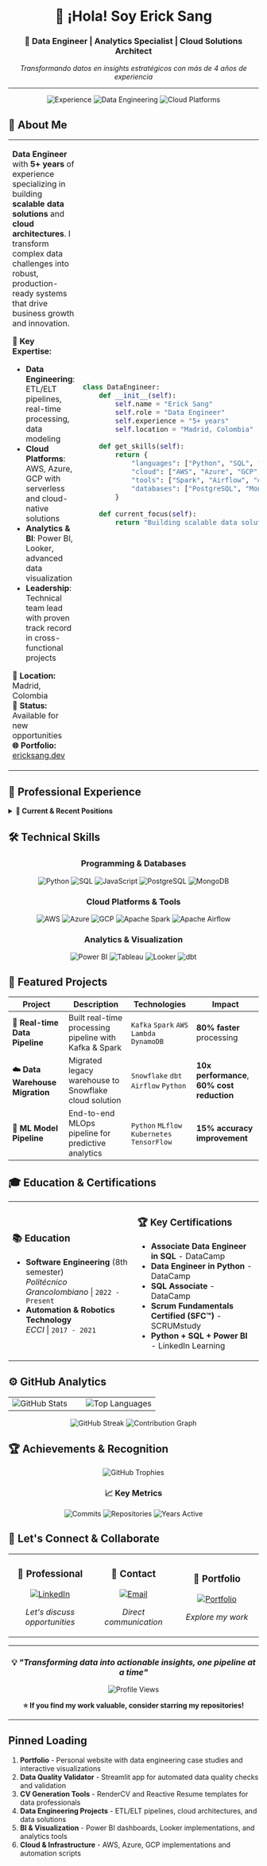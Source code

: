 <div align="center">

# 👋 ¡Hola! Soy Erick Sang

### 🚀 Data Engineer | Analytics Specialist | Cloud Solutions Architect

*Transformando datos en insights estratégicos con más de 4 años de experiencia*

---

![Experience](https://img.shields.io/badge/Experience-4%2B%20Years-brightgreen?style=for-the-badge&logo=calendar&logoColor=white)
![Data Engineering](https://img.shields.io/badge/Specialization-Data%20Engineering-blue?style=for-the-badge&logo=databricks&logoColor=white)
![Cloud Platforms](https://img.shields.io/badge/Cloud-AWS%20%7C%20Azure%20%7C%20GCP-orange?style=for-the-badge&logo=amazon-aws&logoColor=white)

</div>

## 🎯 About Me

<table>
<tr>
<td width="60%">

**Data Engineer** with **5+ years** of experience specializing in building **scalable data solutions** and **cloud architectures**. I transform complex data challenges into robust, production-ready systems that drive business growth and innovation.

**🌟 Key Expertise:**
- **Data Engineering**: ETL/ELT pipelines, real-time processing, data modeling
- **Cloud Platforms**: AWS, Azure, GCP with serverless and cloud-native solutions
- **Analytics & BI**: Power BI, Looker, advanced data visualization
- **Leadership**: Technical team lead with proven track record in cross-functional projects

**📍 Location:** Madrid, Colombia  
**🎯 Status:** Available for new opportunities  
**🌐 Portfolio:** [ericksang.dev](https://ericksang.dev)

</td>
<td width="40%">

```python
class DataEngineer:
    def __init__(self):
        self.name = "Erick Sang"
        self.role = "Data Engineer"
        self.experience = "5+ years"
        self.location = "Madrid, Colombia"
    
    def get_skills(self):
        return {
            "languages": ["Python", "SQL", "JavaScript"],
            "cloud": ["AWS", "Azure", "GCP"],
            "tools": ["Spark", "Airflow", "dbt"],
            "databases": ["PostgreSQL", "MongoDB", "BigQuery"]
        }
    
    def current_focus(self):
        return "Building scalable data solutions"
```

</td>
</tr>
</table>

## 💼 Professional Experience

<details>
<summary><b>🚀 Current & Recent Positions</b></summary>
<br>

**🔹 Data Engineer - Consulting** | *SohoHumantech* | `June 2025 - August 2025`
- Participated in analytics platform development for **GASCO Chile**
- Implemented data integration system using **GCP Looker** and **BigQuery**
- Achieved **40% improvement** in query response times through BigQuery optimization

**🔹 Data Engineer - Technical Lead** | *Corporación Unificada Nacional (CUN)* | `February 2025 - June 2025`
- Led **SSOT implementation** with AWS, Great Expectations, Airbyte, dbt, and Airflow
- Designed **RAG architecture** for CUN 360 conversational AI system serving **20,000+ users**
- Achieved **60% reduction** in consolidated data access times

**🔹 Data Engineer - Project Lead** | *FACTECH* | `August 2024 - January 2025`
- Led cross-functional team of **6 professionals** for Ministry of Education automation
- Achieved **90% improvement** in processing efficiency with Apache Airflow ETL pipelines
- Reduced operational errors by **35%** and query execution times by **50%**

**🔹 Data Specialist** | *Teleperformance* | `December 2021 - July 2024`
- Designed data solutions for global financial clients with **PCI-DSS compliance**
- Architected **OLAP and OLTP systems** including analysis cubes and datamarts
- Maintained **24/7 operations** with automated monitoring and Power BI dashboards

</details>

## 🛠️ Technical Skills

<div align="center">

### Programming & Databases
![Python](https://img.shields.io/badge/Python-95%25-3776ab?style=flat-square&logo=python&logoColor=white)
![SQL](https://img.shields.io/badge/SQL-92%25-336791?style=flat-square&logo=postgresql&logoColor=white)
![JavaScript](https://img.shields.io/badge/JavaScript-85%25-f7df1e?style=flat-square&logo=javascript&logoColor=black)
![PostgreSQL](https://img.shields.io/badge/PostgreSQL-92%25-336791?style=flat-square&logo=postgresql&logoColor=white)
![MongoDB](https://img.shields.io/badge/MongoDB-85%25-47a248?style=flat-square&logo=mongodb&logoColor=white)

### Cloud Platforms & Tools
![AWS](https://img.shields.io/badge/AWS-90%25-232f3e?style=flat-square&logo=amazon-aws&logoColor=white)
![Azure](https://img.shields.io/badge/Azure-85%25-0078d4?style=flat-square&logo=microsoft-azure&logoColor=white)
![GCP](https://img.shields.io/badge/GCP-80%25-4285f4?style=flat-square&logo=google-cloud&logoColor=white)
![Apache Spark](https://img.shields.io/badge/Apache%20Spark-90%25-e25a1c?style=flat-square&logo=apache-spark&logoColor=white)
![Apache Airflow](https://img.shields.io/badge/Apache%20Airflow-88%25-017cee?style=flat-square&logo=apache-airflow&logoColor=white)

### Analytics & Visualization
![Power BI](https://img.shields.io/badge/Power%20BI-95%25-f2c811?style=flat-square&logo=power-bi&logoColor=black)
![Tableau](https://img.shields.io/badge/Tableau-85%25-e97627?style=flat-square&logo=tableau&logoColor=white)
![Looker](https://img.shields.io/badge/Looker-80%25-4285f4?style=flat-square&logo=looker&logoColor=white)
![dbt](https://img.shields.io/badge/dbt-88%25-ff694b?style=flat-square&logo=dbt&logoColor=white)

</div>

## 🚀 Featured Projects

<div align="center">

| Project | Description | Technologies | Impact |
|---------|-------------|--------------|--------|
| **🔄 Real-time Data Pipeline** | Built real-time processing pipeline with Kafka & Spark | `Kafka` `Spark` `AWS Lambda` `DynamoDB` | **80% faster** processing |
| **☁️ Data Warehouse Migration** | Migrated legacy warehouse to Snowflake cloud solution | `Snowflake` `dbt` `Airflow` `Python` | **10x performance**, **60% cost reduction** |
| **🤖 ML Model Pipeline** | End-to-end MLOps pipeline for predictive analytics | `Python` `MLflow` `Kubernetes` `TensorFlow` | **15% accuracy improvement** |

</div>

## 🎓 Education & Certifications

<table>
<tr>
<td width="50%">

### 📚 Education
- **Software Engineering** (8th semester)  
  *Politécnico Grancolombiano* | `2022 - Present`
- **Automation & Robotics Technology**  
  *ECCI* | `2017 - 2021`

</td>
<td width="50%">

### 🏆 Key Certifications
- **Associate Data Engineer in SQL** - DataCamp
- **Data Engineer in Python** - DataCamp  
- **SQL Associate** - DataCamp
- **Scrum Fundamentals Certified (SFC™)** - SCRUMstudy
- **Python + SQL + Power BI** - LinkedIn Learning

</td>
</tr>
</table>

## ⚙️ GitHub Analytics

<div align="center">

<table>
<tr>
<td width="50%">

<img src="https://github-readme-stats.vercel.app/api?username=ErickYangs&show_icons=true&theme=tokyonight&include_all_commits=true&count_private=true&hide_border=true&bg_color=0D1117" alt="GitHub Stats" />

</td>
<td width="50%">

<img src="https://github-readme-stats.vercel.app/api/top-langs/?username=ErickYangs&layout=compact&langs_count=8&theme=tokyonight&hide_border=true&bg_color=0D1117" alt="Top Languages" />

</td>
</tr>
</table>

<img src="https://github-readme-streak-stats.herokuapp.com/?user=ErickYangs&theme=tokyonight&hide_border=true&background=0D1117" alt="GitHub Streak" />

<img src="https://github-readme-activity-graph.vercel.app/graph?username=ErickYangs&theme=tokyo-night&hide_border=true&bg_color=0D1117" alt="Contribution Graph" />

</div>

## 🏆 Achievements & Recognition

<div align="center">

![GitHub Trophies](https://github-profile-trophy.vercel.app/?username=ErickYangs&theme=tokyonight&no-frame=true&no-bg=true&row=1&column=7)

### 📈 Key Metrics
![Commits](https://img.shields.io/badge/Total%20Commits-500+-00d4aa?style=for-the-badge&logo=git&logoColor=white)
![Repositories](https://img.shields.io/badge/Public%20Repos-25+-1f6feb?style=for-the-badge&logo=github&logoColor=white)
![Years Active](https://img.shields.io/badge/Years%20Active-3+-ff6b6b?style=for-the-badge&logo=calendar&logoColor=white)

</div>

## 🤝 Let's Connect & Collaborate

<div align="center">

<table>
<tr>
<td align="center" width="33%">

### 💼 Professional
[![LinkedIn](https://img.shields.io/badge/LinkedIn-Connect-0077B5?style=for-the-badge&logo=linkedin&logoColor=white)](https://linkedin.com/in/erick-sang)

*Let's discuss opportunities*

</td>
<td align="center" width="33%">

### 📧 Contact
[![Email](https://img.shields.io/badge/Email-Contact-D14836?style=for-the-badge&logo=gmail&logoColor=white)](mailto:erickyang.dev@gmail.com)

*Direct communication*

</td>
<td align="center" width="33%">

### 🚀 Portfolio
[![Portfolio](https://img.shields.io/badge/Portfolio-Visit-4CAF50?style=for-the-badge&logo=web&logoColor=white)](https://erickyangs.github.io/Portfolio/)

*Explore my work*

</td>
</tr>
</table>

</div>

---

<div align="center">

### 💡 *"Transforming data into actionable insights, one pipeline at a time"*

<img src="https://komarev.com/ghpvc/?username=ErickYangs&label=Profile%20Views&color=brightgreen&style=flat-square" alt="Profile Views" />

**⭐ If you find my work valuable, consider starring my repositories!**

</div>

---

## Pinned Loading

1. **Portfolio** - Personal website with data engineering case studies and interactive visualizations
2. **Data Quality Validator** - Streamlit app for automated data quality checks and validation  
3. **CV Generation Tools** - RenderCV and Reactive Resume templates for data professionals
4. **Data Engineering Projects** - ETL/ELT pipelines, cloud architectures, and data solutions
5. **BI & Visualization** - Power BI dashboards, Looker implementations, and analytics tools
6. **Cloud & Infrastructure** - AWS, Azure, GCP implementations and automation scripts